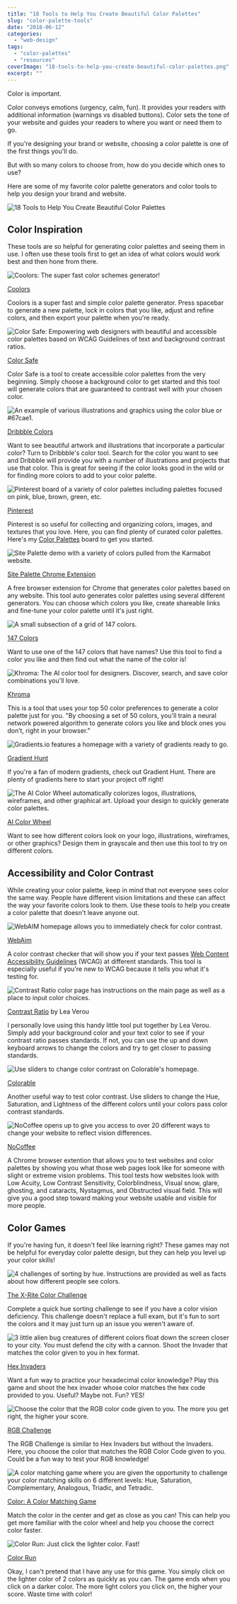 ```yaml
---
title: "18 Tools to Help You Create Beautiful Color Palettes"
slug: "color-palette-tools"
date: "2018-06-12"
categories: 
  - "web-design"
tags: 
  - "color-palettes"
  - "resources"
coverImage: "18-tools-to-help-you-create-beautiful-color-palettes.png"
excerpt: ""
---
```


Color is important.

Color conveys emotions (urgency, calm, fun). It provides your readers with additional information (warnings vs disabled buttons). Color sets the tone of your website and guides your readers to where you want or need them to go.

If you're designing your brand or website, choosing a color palette is one of the first things you'll do.

But with so many colors to choose from, how do you decide which ones to use?

Here are some of my favorite color palette generators and color tools to help you design your brand and website.

![ 18 Tools to Help You Create Beautiful Color Palettes ](./images/18-tools-to-help-you-create-beautiful-color-palettes-large.png)

## Color Inspiration

These tools are so helpful for generating color palettes and seeing them in use. I often use these tools first to get an idea of what colors would work best and then hone from there.

![ Coolors: The super fast color schemes generator! ](./images/Coolors.png)

[Coolors](https://coolors.co/)

Coolors is a super fast and simple color palette generator. Press spacebar to generate a new palette, lock in colors that you like, adjust and refine colors, and then export your palette when you're ready.

![ Color Safe: Empowering web designers with beautiful and accessible color palettes based on WCAG Guidelines of text and background contrast ratios. ](./images/color-safe.png)

[Color Safe](http://colorsafe.co/)

Color Safe is a tool to create accessible color palettes from the very beginning. Simply choose a background color to get started and this tool will generate colors that are guaranteed to contrast well with your chosen color.

![ An example of various illustrations and graphics using the color blue or #67cae1. ](./images/Dribbble-Colors.png)

[Dribbble Colors](https://dribbble.com/colors/67cae1)

Want to see beautiful artwork and illustrations that incorporate a particular color? Turn to Dribbble's color tool. Search for the color you want to see and Dribbble will provide you with a number of illustrations and projects that use that color. This is great for seeing if the color looks good in the wild or for finding more colors to add to your color palette.

![ Pinterest board of a variety of color palettes including palettes focused on pink, blue, brown, green, etc. ](./images/pinterest.png)

[Pinterest](https://www.pinterest.com)

Pinterest is so useful for collecting and organizing colors, images, and textures that you love. Here, you can find plenty of curated color palettes. Here's my [Color Palettes](https://www.pinterest.ca/heather_tovey/color-palettes/) board to get you started.

![ Site Palette demo with a variety of colors pulled from the Karmabot website. ](./images/Site-Palette-Extension.png)

[Site Palette Chrome Extension](https://chrome.google.com/webstore/detail/site-palette/pekhihjiehdafocefoimckjpbkegknoh)

A free browser extension for Chrome that generates color palettes based on any website. This tool auto generates color palettes using several different generators. You can choose which colors you like, create shareable links and fine-tune your color palette until it's just right.

![ A small subsection of a grid of 147 colors. ](./images/147-colors.png)

[147 Colors](http://www.colors.commutercreative.com/grid/)

Want to use one of the 147 colors that have names? Use this tool to find a color you like and then find out what the name of the color is!

![ Khroma: The AI color tool for designers. Discover, search, and save color combinations you'll love. ](./images/Khroma.png)

[Khroma](http://khroma.co/)

This is a tool that uses your top 50 color preferences to generate a color palette just for you. "By choosing a set of 50 colors, you'll train a neural network powered algorithm to generate colors you like and block ones you don’t, right in your browser."

![ Gradients.io features a homepage with a variety of gradients ready to go. ](./images/gradients-io.png)

[Gradient Hunt](https://gradienthunt.com/)

If you're a fan of modern gradients, check out Gradient Hunt. There are plenty of gradients here to start your project off right!

![ The AI Color Wheel automatically colorizes logos, illustrations, wireframes, and other graphical art. Upload your design to quickly generate color palettes. ](./images/ai-color-wheel.png)

[AI Color Wheel](http://brandmark.io/color-wheel/)

Want to see how different colors look on your logo, illustrations, wireframes, or other graphics? Design them in grayscale and then use this tool to try on different colors.

## Accessibility and Color Contrast

While creating your color palette, keep in mind that not everyone sees color the same way. People have different vision limitations and these can affect the way your favorite colors look to them. Use these tools to help you create a color palette that doesn't leave anyone out.

![ WebAIM homepage allows you to immediately check for color contrast. ](./images/WebAIM.png)

[WebAim](https://webaim.org/resources/contrastchecker/)

A color contrast checker that will show you if your text passes [Web Content Accessibility Guidelines](https://www.w3.org/WAI/standards-guidelines/wcag/) (WCAG) at different standards. This tool is especially useful if you're new to WCAG because it tells you what it's testing for.

![ Contrast Ratio color page has instructions on the main page as well as a place to input color choices. ](./images/ContrastRatio.png)

[Contrast Ratio](http://contrast-ratio.com) by Lea Verou

I personally love using this handy little tool put together by Lea Verou. Simply add your background color and your text color to see if your contrast ratio passes standards. If not, you can use the up and down keyboard arrows to change the colors and try to get closer to passing standards.

![ Use sliders to change color contrast on Colorable's homepage. ](./images/Colorable.png)

[Colorable](https://colorable.jxnblk.com/006655/9900ff)

Another useful way to test color contrast. Use sliders to change the Hue, Saturation, and Lightness of the different colors until your colors pass color contrast standards.

![ NoCoffee opens up to give you access to over 20 different ways to change your website to reflect vision differences. ](./images/NoCoffee.png)

[NoCoffee](https://chrome.google.com/webstore/detail/nocoffee/jjeeggmbnhckmgdhmgdckeigabjfbddl/)

A Chrome browser extention that allows you to test websites and color palettes by showing you what those web pages look like for someone with slight or extreme vision problems. This tool tests how websites look with Low Acuity, Low Contrast Sensitivity, Colorblindness, Visual snow, glare, ghosting, and cataracts, Nystagmus, and Obstructed visual field. This will give you a good step toward making your website usable and visible for more people.

## Color Games

If you're having fun, it doesn't feel like learning right? These games may not be helpful for everyday color palette design, but they can help you level up your color skills!

![ 4 challenges of sorting by hue. Instructions are provided as well as facts about how different people see colors. ](./images/X-rite.png)

[The X-Rite Color Challenge](https://www.xrite.com/hue-test)

Complete a quick hue sorting challenge to see if you have a color vision deficiency. This challenge doesn't replace a full exam, but it's fun to sort the colors and it may just turn up an issue you weren't aware of.

![ 3 little alien bug creatures of different colors float down the screen closer to your city. You must defend the city with a cannon. Shoot the Invader that matches the color given to you in hex format. ](./images/Hex-invaders.png)

[Hex Invaders](http://www.hexinvaders.com/)

Want a fun way to practice your hexadecimal color knowledge? Play this game and shoot the hex invader whose color matches the hex code provided to you. Useful? Maybe not. Fun? YES!

![ Choose the color that the RGB color code given to you. The more you get right, the higher your score. ](./images/RGB-guess.png)

[RGB Challenge](http://www.rgbchallenge.com/)

The RGB Challenge is similar to Hex Invaders but without the Invaders. Here, you choose the color that matches the RGB Color Code given to you. Could be a fun way to test your RGB knowledge!

![ A color matching game where you are given the opportunity to challenge your color matching skills on 6 different levels: Hue, Saturation, Complementary, Analogous, Triadic, and Tetradic. ](./images/color-match.png)

[Color: A Color Matching Game](http://color.method.ac/)

Match the color in the center and get as close as you can! This can help you get more familiar with the color wheel and help you choose the correct color faster.

![ Color Run: Just click the lighter color. Fast! ](./images/Color-run.png)

[Color Run](http://colorrun.pl/)

Okay, I can't pretend that I have any use for this game. You simply click on the lighter color of 2 colors as quickly as you can. The game ends when you click on a darker color. The more light colors you click on, the higher your score. Waste time with color!